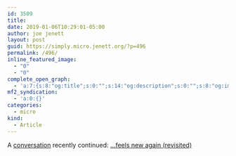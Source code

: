 ```yaml
---
id: 3509
title: 
date: 2019-01-06T10:29:01-05:00
author: joe jenett
layout: post
guid: https://simply.micro.jenett.org/?p=496
permalink: /496/
inline_featured_image:
  - "0"
  - "0"
complete_open_graph:
  - 'a:7:{s:8:"og:title";s:0:"";s:14:"og:description";s:0:"";s:8:"og:image";s:0:"";s:7:"og:type";s:0:"";s:12:"twitter:card";s:7:"summary";s:19:"twitter:description";s:0:"";s:15:"twitter:creator";s:0:"";}'
mf2_syndication:
  - 'a:0:{}'
categories:
  - micro
kind:
  - Article
---
```

A [conversation](https://www.kickscondor.com/the-web-finally-feels-new-again/ "Reply: The Web Finally Feels New Again") recently continued: […feels new again (revisited)](https://iwebthings.jenett.org/feels-new-again-revisited/ "…feels new again (revisited)")